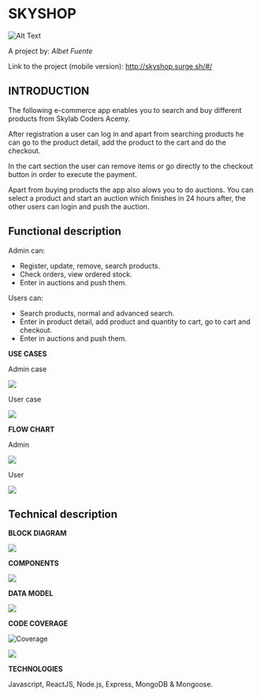 # SKYSHOP


![Alt Text](https://media.giphy.com/media/CIJsP7PsWvZM4/giphy.gif)

A project by: 
*Albet Fuente*

Link to the project (mobile version): http://skyshop.surge.sh/#/


## INTRODUCTION
The following e-commerce app enables you to search and buy different products from Skylab Coders Acemy.

After registration a user can log in and apart from searching products he can go to the product detail, add the product to the cart and do the checkout.

In the cart section the user can remove items or go directly to the checkout button in order to execute the payment.

Apart from buying products the app also alows you to do auctions.
You can select a product and start an auction which finishes in 24 hours after, the other users can login and push the auction.

## Functional description
Admin can:
* Register, update, remove, search products.
* Check orders, view ordered stock.
* Enter in auctions and push them.

Users can:
* Search products, normal and advanced search.
* Enter in product detail, add product and quantity to cart, go to cart and checkout.
* Enter in auctions and push them.


**USE CASES**

Admin case

![](skyshop-doc/images/admin-usecases.PNG)

User case

![](skyshop-doc/images/user-usecases.PNG)

**FLOW CHART**

Admin

![](skyshop-doc/images/flow-chart-admin.PNG)

User

![](skyshop-doc/images/flow-chart-user.PNG)

## Technical description

**BLOCK DIAGRAM**

![](skyshop-doc/images/BlockDiagram.PNG)

**COMPONENTS**

![](skyshop-doc/images/components-final.PNG)

**DATA MODEL**

![](skyshop-doc/images/dataModelUpdate.PNG)

**CODE COVERAGE**

![Coverage](https://img.shields.io/badge/Coverage-96%25-green.svg)


![](skyshop-doc/images/test-coverage-api.PNG)

**TECHNOLOGIES**

Javascript, ReactJS, Node.js, Express, MongoDB & Mongoose.
